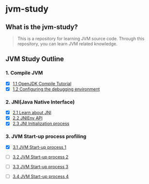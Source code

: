 # jvm-study
## What is the jvm-study?

> This is a repository for learning JVM source code. Through this repository, you can learn JVM related knowledge. 

## JVM Study Outline

### 1. Compile JVM
* [x] [1.1 OpenJDK Compile Tutorial](src/autorun/jvm/enviment/ENVIMENT_INIT.md)
* [x] [1.2 Configuring the debugging environment](src/autorun/jvm/enviment/IDE_DEBUG.md) </br>

### 2. JNI(Java Native Interface)
* [x] [2.1 Learn about JNI](src/autorun/jvm/jni/README.md) </br>
* [x] [2.2 JNIEnv API](src/autorun/jvm/jni/JNIEnvAPI.md) </br>
* [x] [2.3 JNI Initialization process](src/autorun/jvm/jni/JNI_INIT.md)

### 3. JVM Start-up process profiling
* [x] [3.1 JVM Start-up process 1](src/autorun/jvm/start/README.md) </br>
* [ ] [3.2 JVM Start-up process 2](src/autorun/jvm/start/README2.md) </br>
* [ ] [3.3 JVM Start-up process 3](src/autorun/jvm/start/README3.md) </br>
* [ ] [3.4 JVM Start-up process 4](src/autorun/jvm/start/README4.md) </br>

